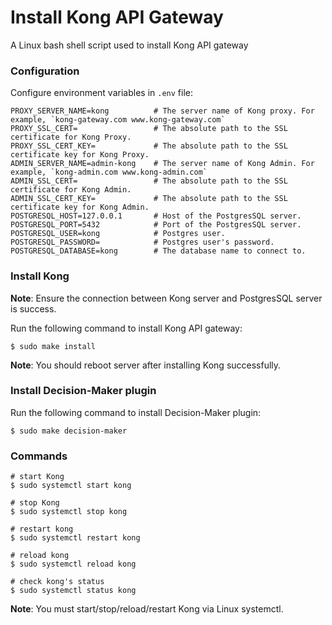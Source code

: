 # Install Kong API Gateway
A Linux bash shell script used to install Kong API gateway

### Configuration

Configure environment variables in `.env` file:

```shell
PROXY_SERVER_NAME=kong          # The server name of Kong proxy. For example, `kong-gateway.com www.kong-gateway.com`
PROXY_SSL_CERT=                 # The absolute path to the SSL certificate for Kong Proxy.
PROXY_SSL_CERT_KEY=             # The absolute path to the SSL certificate key for Kong Proxy.
ADMIN_SERVER_NAME=admin-kong    # The server name of Kong Admin. For example, `kong-admin.com www.kong-admin.com`
ADMIN_SSL_CERT=                 # The absolute path to the SSL certificate for Kong Admin.
ADMIN_SSL_CERT_KEY=             # The absolute path to the SSL certificate key for Kong Admin.
POSTGRESQL_HOST=127.0.0.1       # Host of the PostgresSQL server.
POSTGRESQL_PORT=5432            # Port of the PostgresSQL server.
POSTGRESQL_USER=kong            # Postgres user.
POSTGRESQL_PASSWORD=            # Postgres user's password.
POSTGRESQL_DATABASE=kong        # The database name to connect to.
```

### Install Kong

**Note**: Ensure the connection between Kong server and PostgresSQL server is success.

Run the following command to install Kong API gateway:

```shell
$ sudo make install
```

**Note**: You should reboot server after installing Kong successfully.

### Install Decision-Maker plugin

Run the following command to install Decision-Maker plugin:

```shell
$ sudo make decision-maker
```

### Commands
```shell
# start Kong
$ sudo systemctl start kong

# stop Kong
$ sudo systemctl stop kong

# restart kong
$ sudo systemctl restart kong

# reload kong
$ sudo systemctl reload kong

# check kong's status
$ sudo systemctl status kong
```

**Note**: You must start/stop/reload/restart Kong via Linux systemctl.

